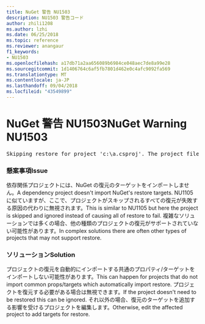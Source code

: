 ```yaml
---
title: NuGet 警告 NU1503
description: NU1503 警告コード
author: zhili1208
ms.author: lzhi
ms.date: 06/25/2018
ms.topic: reference
ms.reviewer: anangaur
f1_keywords:
- NU1503
ms.openlocfilehash: a17db71a2aa656089b6984ce048aec7de8a99e28
ms.sourcegitcommit: 1d1406764c6af5fb7801d462e0c4afc9092fa569
ms.translationtype: MT
ms.contentlocale: ja-JP
ms.lasthandoff: 09/04/2018
ms.locfileid: "43549899"
---
```

# <a name="nuget-warning-nu1503"></a><span data-ttu-id="ea95d-103">NuGet 警告 NU1503</span><span class="sxs-lookup"><span data-stu-id="ea95d-103">NuGet Warning NU1503</span></span>

<pre>Skipping restore for project 'c:\a.csproj'. The project file may be invalid or missing targets required for restore.</pre>

### <a name="issue"></a><span data-ttu-id="ea95d-104">懸案事項</span><span class="sxs-lookup"><span data-stu-id="ea95d-104">Issue</span></span>
<span data-ttu-id="ea95d-105">依存関係プロジェクトには、NuGet の復元のターゲットをインポートしません。</span><span class="sxs-lookup"><span data-stu-id="ea95d-105">A dependency project doesn't import NuGet's restore targets.</span></span> <span data-ttu-id="ea95d-106">NU1105 に似ていますが、ここで、プロジェクトがスキップされるすべての復元が失敗する原因の代わりに無視されます。</span><span class="sxs-lookup"><span data-stu-id="ea95d-106">This is similar to NU1105 but here the project is skipped and ignored instead of causing all of restore to fail.</span></span> <span data-ttu-id="ea95d-107">複雑なソリューションでは多くの場合、他の種類のプロジェクトの復元がサポートされていない可能性があります。</span><span class="sxs-lookup"><span data-stu-id="ea95d-107">In complex solutions there are often other types of projects that may not support restore.</span></span>

### <a name="solution"></a><span data-ttu-id="ea95d-108">ソリューション</span><span class="sxs-lookup"><span data-stu-id="ea95d-108">Solution</span></span>
<span data-ttu-id="ea95d-109">プロジェクトの復元を自動的にインポートする共通のプロパティ/ターゲットをインポートしない可能性があります。</span><span class="sxs-lookup"><span data-stu-id="ea95d-109">This can happen for projects that do not import common props/targets which automatically import restore.</span></span> <span data-ttu-id="ea95d-110">プロジェクトを復元する必要がある場合は無視できます。</span><span class="sxs-lookup"><span data-stu-id="ea95d-110">If the project doesn't need to be restored this can be ignored.</span></span> <span data-ttu-id="ea95d-111">それ以外の場合、復元のターゲットを追加する影響を受けるプロジェクトを編集します。</span><span class="sxs-lookup"><span data-stu-id="ea95d-111">Otherwise, edit the affected project to add targets for restore.</span></span>